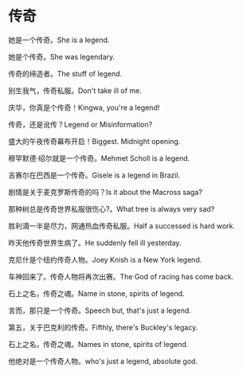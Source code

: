 # 传奇

<p><span class="chinese">她是一个传奇。</span><span class="english">She is a legend.</span></p>

<p><span class="chinese">她是个传奇。</span><span class="english">She was legendary.</span></p>

<p><span class="chinese">传奇的缔造者。</span><span class="english">The stuff of legend.</span></p>

<p><span class="chinese">别生我气，传奇私服。</span><span class="english">Don't take ill of me.</span></p>

<p><span class="chinese">庆华，你真是个传奇！</span><span class="english">Kingwa, you're a legend!</span></p>

<p><span class="chinese">传奇，还是讹传？</span><span class="english">Legend or Misinformation?</span></p>

<p><span class="chinese">盛大的午夜传奇幕布开启！</span><span class="english">Biggest. Midnight opening.</span></p>

<p><span class="chinese">穆罕默德·绍尔就是一个传奇。</span><span class="english">Mehmet Scholl is a legend.</span></p>

<p><span class="chinese">吉赛尔在巴西是一个传奇。</span><span class="english">Gisele is a legend in Brazil.</span></p>

<p><span class="chinese">剧情是关于麦克罗斯传奇的吗？</span><span class="english">Is it about the Macross saga?</span></p>

<p><span class="chinese">那种树总是传奇世界私服很伤心?。</span><span class="english">What tree is always very sad?</span></p>

<p><span class="chinese">胜利滴一半是尽力，网通热血传奇私服。</span><span class="english">Half a successed is hard work.</span></p>

<p><span class="chinese">昨天他传奇世界生病了。</span><span class="english">He suddenly fell ill yesterday.</span></p>

<p><span class="chinese">克尼什是个纽约传奇人物。</span><span class="english">Joey Knish is a New York legend.</span></p>

<p><span class="chinese">车神回来了。传奇人物将再次出赛。</span><span class="english">The God of racing has come back.</span></p>

<p><span class="chinese">石上之名，传奇之魂。</span><span class="english">Name in stone, spirits of legend.</span></p>

<p><span class="chinese">言而，那只是一个传奇。</span><span class="english">Speech but, that's just a legend.</span></p>

<p><span class="chinese">第五，关于巴克利的传奇。</span><span class="english">Fifthly, there's Buckley's legacy.</span></p>

<p><span class="chinese">石上之名，传奇之魂。</span><span class="english">Names in stone, spirits of legend.</span></p>

<p><span class="chinese">他绝对是一个传奇人物。</span><span class="english">who's just a legend, absolute god.</span></p>

